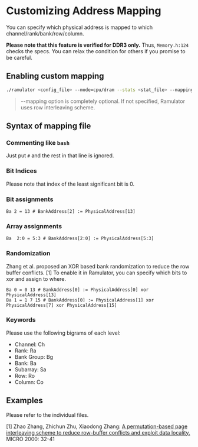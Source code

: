 #  Customizing Address Mapping 

You can specify which physical address is mapped to which channel/rank/bank/row/column.

**Please note that this feature is verified for DDR3 only.**  Thus, `Memory.h:124` checks the specs. You can relax the condition for others if you promise to be careful.

## Enabling custom mapping

```bash
./ramulator <config_file> --mode=cpu/dram --stats <stat_file> --mapping <mapping_file> trace0 trace1 ...
```
> --mapping option is completely optional. If not specified, Ramulator uses row interleaving scheme. 

## Syntax of mapping file

### Commenting like `bash`
Just put `#` and the rest in that line is ignored. 

### Bit Indices 
Please note that index of the least significant bit is 0.  

### Bit assignments 
```
Ba 2 = 13 # BankAddress[2] := PhysicalAddress[13] 
```

### Array assignments
```
Ba  2:0 = 5:3 # BankAddress[2:0] := PhysicalAddress[5:3]
``` 

### Randomization
Zhang et al. proposed an XOR based bank randomization to reduce the row buffer conflicts. [1]  To enable it in Ramulator, you can specify which bits to xor and assign to where.  
```
Ba 0 = 0 13 # BankAddress[0] := PhysicalAddress[0] xor PhysicalAddress[13]
Ba 1 = 1 7 15 # BankAddress[0] := PhysicalAddress[1] xor PhysicalAddress[7] xor PhysicalAddress[15]
```

### Keywords

Please use the following bigrams of each level:
 - Channel: Ch
 - Rank: Ra
 - Bank Group: Bg
 - Bank: Ba
 - Subarray: Sa
 - Row: Ro
 - Column: Co  

## Examples
Please refer to the individual files. 

[1] Zhao Zhang, Zhichun Zhu, Xiaodong Zhang: [A permutation-based page interleaving scheme to reduce row-buffer conflicts and exploit data locality.](https://ieeexplore.ieee.org/document/898056/) MICRO 2000: 32-41
